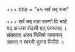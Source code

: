 +++
title = "०५ सर्वं तद् रजा"

+++
सर्वं तद् रजा वरुणो वि चष्टे  
यद् अन्तरा रोदसी यत् परस्तात् ।  
संख्याता अस्य निमिषो जनानाम्  
अक्षान् न श्वघ्नी भुवना मिमीते ॥
